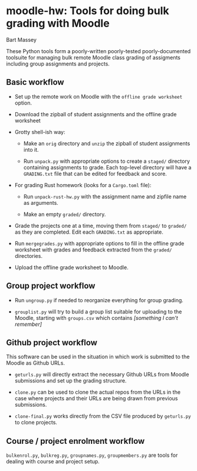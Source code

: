 # moodle-hw: Tools for doing bulk grading with Moodle
Bart Massey

These Python tools form a poorly-written poorly-tested
poorly-documented toolsuite for managing bulk remote Moodle
class grading of assigments including group assignments and
projects.

## Basic workflow

* Set up the remote work on Moodle with the `offline grade
  worksheet` option.

* Download the zipball of student assignments and the
  offline grade worksheet

* Grotty shell-ish way:

    * Make an `orig` directory and `unzip` the zipball of
      student assignments into it.

    * Run `unpack.py` with appropriate options to create a
      `staged/` directory containing assignments to grade. Each
      top-level directory will have a `GRADING.txt` file that
      can be edited for feedback and score.

* For grading Rust homework (looks for a `Cargo.toml` file):

    * Run `unpack-rust-hw.py` with the assignment name and
      zipfile name as arguments.

    * Make an empty `graded/` directory.

* Grade the projects one at a time, moving them from
  `staged/` to `graded/` as they are completed. Edit
  each `GRADING.txt` as appropriate.

* Run `mergegrades.py` with appropriate options to fill in
  the offline grade worksheet with grades and feedback
  extracted from the `graded/` directories.

* Upload the offline grade worksheet to Moodle.

## Group project workflow

* Run `ungroup.py` if needed to reorganize everything for
  group grading.

* `grouplist.py` will try to build a group list suitable for
  uploading to the Moodle, starting with `groups.csv` which
  contains *[something I can't remember]*

## Github project workflow

This software can be used in the situation in which work
is submitted to the Moodle as Github URLs.

* `geturls.py` will directly extract the necessary Github
  URLs from Moodle submissions and set up the grading
  structure.

* `clone.py` can be used to clone the actual repos from the
  URLs in the case where projects and their URLs are being
  drawn from previous submissions.

* `clone-final.py` works directly from the CSV file produced
  by `geturls.py` to clone projects.

## Course / project enrolment workflow

`bulkenrol.py`, `bulkreg.py`, `groupnames.py`,
`groupmembers.py` are tools for dealing with course and
project setup.

